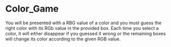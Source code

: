 # Color_Game
You will be presented with a RBG value of a color and you must guess the right color with its RGb value in the provided box. 
Each time you select a color, it will either disappear if you guessed it wrong or the remaining boxes will change its color according to the given RGB value.  
